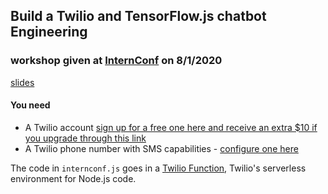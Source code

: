 ## Build a Twilio and TensorFlow.js chatbot Engineering 
### workshop given at [InternConf](https://internconference.com/) on 8/1/2020

[slides]()

#### You need
- A Twilio account [sign up for a free one here and receive an extra $10 if you upgrade through this link](http://www.twilio.com/referral/iHsJ5D)
- A Twilio phone number with SMS capabilities - [configure one here](https://www.twilio.com/console/phone-numbers/search)

The code in <code>internconf.js</code> goes in a [Twilio Function](https://www.twilio.com/console/functions/manage), Twilio's serverless environment for Node.js code.